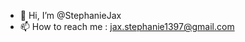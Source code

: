 - 👋 Hi, I’m @StephanieJax
- 📫 How to reach me : jax.stephanie1397@gmail.com

<!---
StephanieJax/StephanieJax is a ✨ special ✨ repository because its `README.md` (this file) appears on your GitHub profile.
You can click the Preview link to take a look at your changes.
--->
